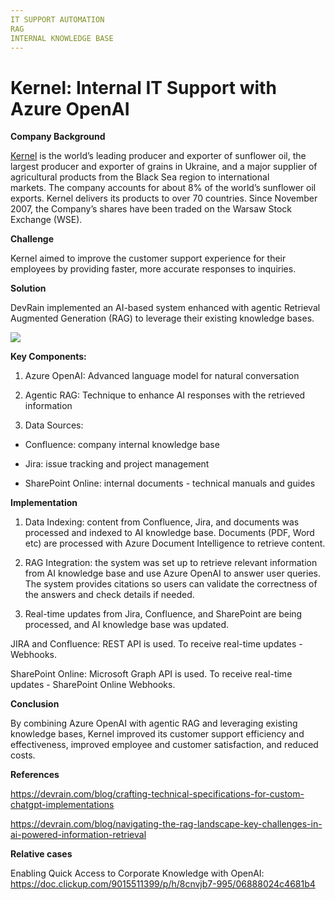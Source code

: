 ```yaml
---
IT SUPPORT AUTOMATION  
RAG  
INTERNAL KNOWLEDGE BASE  
---
```

# Kernel: Internal IT Support with Azure OpenAI  
**Company Background**

[Kernel](https://www.kernel.ua/) is the world’s leading producer and exporter of sunflower oil, the largest producer and exporter of grains in Ukraine, and a major supplier of agricultural products from the Black Sea region to international markets. The company accounts for about 8% of the world’s sunflower oil exports. Kernel delivers its products to over 70 countries. Since November 2007, the Company’s shares have been traded on the Warsaw Stock Exchange (WSE).

  


**Challenge**

Kernel aimed to improve the customer support experience for their employees by providing faster, more accurate responses to inquiries.

  


**Solution**

DevRain implemented an AI-based system enhanced with agentic Retrieval Augmented Generation (RAG) to leverage their existing knowledge bases.

  


![](https://devrain.blob.core.windows.net/cases/case_image_eba452fc.png)

  


**Key Components:**

1. Azure OpenAI: Advanced language model for natural conversation

2. Agentic RAG: Technique to enhance AI responses with the retrieved information

3. Data Sources:

 - Confluence: company internal knowledge base

 - Jira: issue tracking and project management

 - SharePoint Online: internal documents - technical manuals and guides

  


**Implementation**

1. Data Indexing: content from Confluence, Jira, and documents was processed and indexed to AI knowledge base. Documents (PDF, Word etc) are processed with Azure Document Intelligence to retrieve content.

2. RAG Integration: the system was set up to retrieve relevant information from AI knowledge base and use Azure OpenAI to answer user queries. The system provides citations so users can validate the correctness of the answers and check details if needed.

3. Real-time updates from Jira, Confluence, and SharePoint are being processed, and AI knowledge base was updated. 

  


JIRA and Confluence: REST API is used. To receive real-time updates - Webhooks.

SharePoint Online: Microsoft Graph API is used. To receive real-time updates - SharePoint Online Webhooks.

  


**Conclusion**

By combining Azure OpenAI with agentic RAG and leveraging existing knowledge bases, Kernel improved its customer support efficiency and effectiveness, improved employee and customer satisfaction, and reduced costs.

  


**References**

<https://devrain.com/blog/crafting-technical-specifications-for-custom-chatgpt-implementations>

<https://devrain.com/blog/navigating-the-rag-landscape-key-challenges-in-ai-powered-information-retrieval>

  


**Relative cases**

Enabling Quick Access to Corporate Knowledge with OpenAI: <https://doc.clickup.com/9015511399/p/h/8cnvjb7-995/06888024c4681b4>